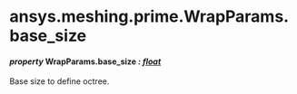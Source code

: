# ansys.meshing.prime.WrapParams.base_size

#### *property* WrapParams.base_size *: [float](https://docs.python.org/3.11/library/functions.html#float)*

Base size to define octree.

<!-- !! processed by numpydoc !! -->
